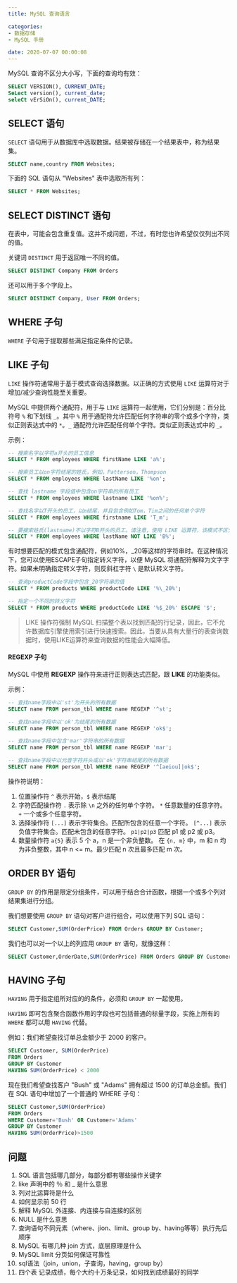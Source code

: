 ```yaml
---
title: MySQL 查询语言

categories:
- 数据存储
- MySQL 手册

date: 2020-07-07 00:00:08
---
```


MySQL 查询不区分大小写，下面的查询均有效：

```sql
SELECT VERSION(), CURRENT_DATE;
SeLect version(), current_date;
seleCt vErSiOn(), current_DATE;
```

## SELECT 语句
`SELECT` 语句用于从数据库中选取数据。结果被存储在一个结果表中，称为结果集。

```sql
SELECT name,country FROM Websites;
```

下面的 SQL 语句从 "Websites" 表中选取所有列：

```sql
SELECT * FROM Websites;
```

## SELECT DISTINCT 语句
在表中，可能会包含重复值。这并不成问题，不过，有时您也许希望仅仅列出不同的值。

关键词 `DISTINCT` 用于返回唯一不同的值。

```sql
SELECT DISTINCT Company FROM Orders 
```

还可以用于多个字段上。

```sql
SELECT DISTINCT Company, User FROM Orders;
```

## WHERE 子句
`WHERE` 子句用于提取那些满足指定条件的记录。

## LIKE 子句
`LIKE` 操作符通常用于基于模式查询选择数据。以正确的方式使用 `LIKE` 运算符对于增加/减少查询性能至关重要。

MySQL 中提供两个通配符，用于与 `LIKE` 运算符一起使用，它们分别是：百分比符号 `%` 和下划线 `_`。其中 `%` 用于通配符允许匹配任何字符串的零个或多个字符，类似正则表达式中的 `*`。`_` 通配符允许匹配任何单个字符。类似正则表达式中的 `_`。

示例：

```sql
-- 搜索名字以字符a开头的员工信息
SELECT * FROM employees WHERE firstName LIKE 'a%';

-- 搜索员工以on字符结尾的姓氏，例如，Patterson，Thompson
SELECT * FROM employees WHERE lastName LIKE '%on';

-- 查找 lastname 字段值中包含on字符串的所有员工
SELECT * FROM employees WHERE lastname LIKE '%on%';

-- 查找名字以T开头的员工，以m结尾，并且包含例如Tom，Tim之间的任何单个字符
SELECT * FROM employees WHERE firstname LIKE 'T_m';

-- 要搜索姓氏(lastname)不以字符B开头的员工。请注意，使用 LIKE 运算符，该模式不区分大小写，因此，b% 和 B% 模式产生相同的结果。
SELECT * FROM employees WHERE lastName NOT LIKE 'B%';
```

有时想要匹配的模式包含通配符，例如10%，_20等这样的字符串时。在这种情况下，您可以使用ESCAPE子句指定转义字符，以便 MySQL 将通配符解释为文字字符。如果未明确指定转义字符，则反斜杠字符 `\` 是默认转义字符。

```sql
-- 查询productCode字段中包含_20字符串的值
SELECT * FROM products WHERE productCode LIKE '%\_20%';

-- 指定一个不同的转义字符
SELECT * FROM products WHERE productCode LIKE '%$_20%' ESCAPE '$';
```

>  LIKE 操作符强制 MySQL 扫描整个表以找到匹配的行记录，因此，它不允许数据库引擎使用索引进行快速搜索。因此，当要从具有大量行的表查询数据时，使用LIKE运算符来查询数据的性能会大幅降低。

#### REGEXP 子句
MySQL 中使用 **REGEXP** 操作符来进行正则表达式匹配，跟 **LIKE** 的功能类似。

示例：

```sql
-- 查找name字段中以'st'为开头的所有数据 
SELECT name FROM person_tbl WHERE name REGEXP '^st';

-- 查找name字段中以'ok'为结尾的所有数据
SELECT name FROM person_tbl WHERE name REGEXP 'ok$';

-- 查找name字段中包含'mar'字符串的所有数据
SELECT name FROM person_tbl WHERE name REGEXP 'mar';

-- 查找name字段中以元音字符开头或以'ok'字符串结尾的所有数据
SELECT name FROM person_tbl WHERE name REGEXP '^[aeiou]|ok$';
```

操作符说明：

1. 位置操作符
    `^` 表示开始，`$` 表示结尾
1. 字符匹配操作符
    `.` 表示除 `\n` 之外的任何单个字符。
    `*` 任意数量的任意字符。 
    `+` 一个或多个任意字符。
1. 选择操作符
    `[...]` 表示字符集合。匹配所包含的任意一个字符。 
    `[^...]` 表示负值字符集合。匹配未包含的任意字符。 
    `p1|p2|p3`  匹配 p1 或 p2 或 p3。 
1. 数量操作符
    `a{5}` 表示 5 个 a，n 是一个非负整数。 
    在 `{n, m}`  中，m 和 n 均为非负整数，其中 n <= m。最少匹配 n 次且最多匹配 m 次。


## ORDER BY 语句
`GROUP BY` 的作用是限定分组条件，可以用于结合合计函数，根据一个或多个列对结果集进行分组。

我们想要使用 `GROUP BY` 语句对客户进行组合，可以使用下列 SQL 语句：

```sql
SELECT Customer,SUM(OrderPrice) FROM Orders GROUP BY Customer;
```

我们也可以对一个以上的列应用 `GROUP BY` 语句，就像这样：

```sql
SELECT Customer,OrderDate,SUM(OrderPrice) FROM Orders GROUP BY Customer,OrderDate;
```

## HAVING 子句
`HAVING` 用于指定组所对应的的条件，必须和 `GROUP BY` 一起使用。

`HAVING` 即可包含聚合函数作用的字段也可包括普通的标量字段，实施上所有的 `WHERE` 都可以用 `HAVING` 代替。

例如：我们希望查找订单总金额少于 2000 的客户。

```sql
SELECT Customer, SUM(OrderPrice) 
FROM Orders
GROUP BY Customer
HAVING SUM(OrderPrice) < 2000
```

现在我们希望查找客户 "Bush" 或 "Adams" 拥有超过 1500 的订单总金额。我们在 SQL 语句中增加了一个普通的 WHERE 子句：

```sql
SELECT Customer,SUM(OrderPrice) 
FROM Orders
WHERE Customer='Bush' OR Customer='Adams'
GROUP BY Customer
HAVING SUM(OrderPrice)>1500
```

## 问题
1. SQL 语言包括哪几部分，每部分都有哪些操作关键字
1. like 声明中的 ％ 和 _ 是什么意思
1. 列对比运算符是什么
1. 如何显示前 50 行
1. 解释 MySQL 外连接、内连接与自连接的区别
1. NULL 是什么意思
1. 查询语句不同元素（where、jion、limit、group by、having等等）执行先后顺序
1. MySQL 有哪几种 join 方式，底层原理是什么
1. MySQL limit 分页如何保证可靠性
1. sql语法（join，union，子查询，having，group by）
1. 四个表 记录成绩，每个大约十万条记录，如何找到成绩最好的同学